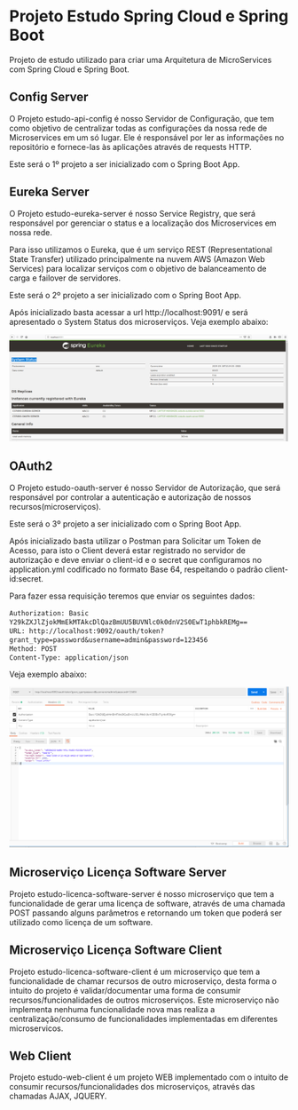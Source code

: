 # Projeto Estudo Spring Cloud e Spring Boot

Projeto de estudo utilizado para criar uma Arquitetura de MicroServices com Spring Cloud e Spring Boot.

## Config Server

O Projeto estudo-api-config é nosso Servidor de Configuração, que tem como objetivo de centralizar todas as configurações da nossa rede de Microservices em um só lugar. Ele é responsável por ler as informações no repositório e fornece-las às aplicações através de requests HTTP.

Este será o 1º projeto a ser inicializado com o Spring Boot App.

## Eureka Server

O Projeto estudo-eureka-server é nosso Service Registry, que será responsável por gerenciar o status e a localização dos Microservices em nossa rede. 

Para isso utilizamos o Eureka, que é um serviço REST (Representational State Transfer) utilizado principalmente na nuvem AWS (Amazon Web Services) para localizar serviços com o objetivo de balanceamento de carga e failover de servidores.

Este será o 2º projeto a ser inicializado com o Spring Boot App. 

Após inicializado basta acessar a url http://localhost:9091/ e será apresentado o System Status dos microserviços. Veja exemplo abaixo:

![](/EvidenciaEureka.png)

## OAuth2

O Projeto estudo-oauth-server é nosso Servidor de Autorização, que será responsável por controlar a autenticação e autorização de nossos recursos(microserviços). 

Este será o 3º projeto a ser inicializado com o Spring Boot App. 

Após inicializado basta utilizar o Postman para Solicitar um Token de Acesso, para isto o Client deverá estar registrado no servidor de autorização e deve enviar o client-id e o secret que configuramos no application.yml codificado no formato Base 64, respeitando o padrão client-id:secret. 

Para fazer essa requisição teremos que enviar os seguintes dados:

```
Authorization: Basic Y29kZXJlZjokMmEkMTAkcDlQazBmUU5BUVNlc0k0dnV2S0EwT1phbkREMg==
URL: http://localhost:9092/oauth/token?grant_type=password&username=admin&password=123456
Method: POST
Content-Type: application/json
```

Veja exemplo abaixo:

![](/EvidenciaTokenOAuth.png)

## Microserviço Licença Software Server

Projeto estudo-licenca-software-server é nosso microserviço que tem a funcionalidade de gerar uma licença de software, através de uma chamada POST passando alguns parâmetros e retornando um token que poderá ser utilizado como licença de um software.

## Microserviço Licença Software Client

Projeto estudo-licenca-software-client é um microserviço que tem a funcionalidade de chamar recursos de outro microserviço, desta forma o intuito do projeto é validar/documentar uma forma de consumir recursos/funcionalidades de outros microserviços. Este microserviço não implementa nenhuma funcionalidade nova mas realiza a centralização/consumo de funcionalidades implementadas em diferentes microservicos.

## Web Client

Projeto estudo-web-client é um projeto WEB implementado com o intuito de consumir recursos/funcionalidades dos microserviços, através das chamadas AJAX, JQUERY.
